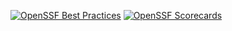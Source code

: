 [![OpenSSF Best Practices](https://www.bestpractices.dev/projects/8480/badge)](https://www.bestpractices.dev/projects/8480)
[![OpenSSF Scorecards](https://api.securityscorecards.dev/projects/github.com/LeonidasEDM/{repo}/badge)](https://securityscorecards.dev/viewer/?uri=github.com/LeonidasEDM/{repo})
